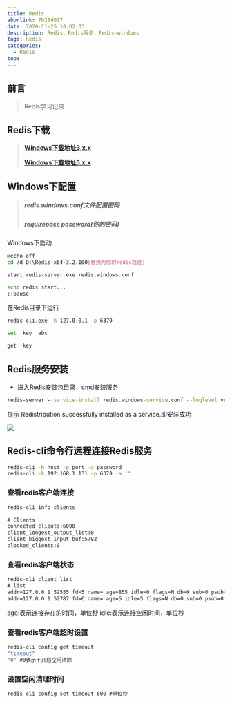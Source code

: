 ```yaml
---
title: Redis
abbrlink: 7b25d017
date: 2020-11-25 18:02:03
description: Redis，Redis服务，Redis-windows
tags: Redis
categories:
  - Redis
top:
---
```


## 前言

> Redis学习记录

## Redis下载

> **[Windows下载地址3.x.x](https://github.com/MicrosoftArchive/redis/releases)**
>
> **[Windows下载地址5.x.x](https://github.com/tporadowski/redis/releases)**

## Windows下配置

> ##### **redis.windows.conf**文件配置密码
>
> ##### requirepass password(你的密码)

Windows下启动

```bash
@echo off
cd /d D:\Redis-x64-3.2.100[替换为你的redis路径]

start redis-server.exe redis.windows.conf

echo redis start...
::pause
```

在Redis目录下运行

```bash
redis-cli.exe -h 127.0.0.1 -p 6379
```

```bash
set  key  abc

get  key 
```


## Redis服务安装
- 进入Redis安装包目录，cmd安装服务

```cmd
redis-server --service-install redis.windows-service.conf --loglevel verbose
```

提示 Redistribution successfully installed as a service.即安装成功

![](https://s2.ax1x.com/2019/11/21/MIOn29.png)


## Redis-cli命令行远程连接Redis服务

```cmd
redis-cli -h host -p port -a password
redis-cli -h 192.168.1.131 -p 6379 -a ''
```

### 查看redis客户端连接

```cmd
redis-cli info clients

# Clients
connected_clients:6000
client_longest_output_list:0
client_biggest_input_buf:5792
blocked_clients:0
```

### 查看redis客户端状态

```cmd
redis-cli client list
# list
addr=127.0.0.1:52555 fd=5 name= age=855 idle=0 flags=N db=0 sub=0 psub=0 multi=-1 qbuf=0 qbuf-free=32768 obl=0 oll=0 omem=0 events=r cmd=client
addr=127.0.0.1:52787 fd=6 name= age=6 idle=5 flags=N db=0 sub=0 psub=0 multi=-1 qbuf=0 qbuf-free=0 obl=0 oll=0 omem=0 events=r cmd=ping
```
age:表示连接存在的时间，单位秒
idle:表示连接空闲时间，单位秒

### 查看redis客户端超时设置

```cmd
redis-cli config get timeout
"timeout"
"0" #0表示不开启空闲清除
```

### 设置空闲清理时间

```cmd
redis-cli config set timeout 600 #单位秒
```